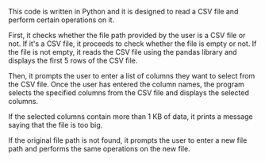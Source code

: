 This code is written in Python and it is designed to read a CSV file and perform certain operations on it.

First, it checks whether the file path provided by the user is a CSV file or not. If it's a CSV file, it proceeds to check whether the file is empty or not. If the file is not empty, it reads the CSV file using the pandas library and displays the first 5 rows of the CSV file.

Then, it prompts the user to enter a list of columns they want to select from the CSV file. Once the user has entered the column names, the program selects the specified columns from the CSV file and displays the selected columns.

If the selected columns contain more than 1 KB of data, it prints a message saying that the file is too big.

If the original file path is not found, it prompts the user to enter a new file path and performs the same operations on the new file.
